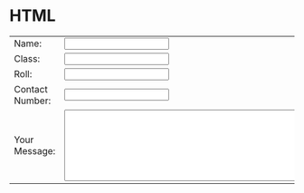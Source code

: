 # HTML
<html>
  <head>
    <title>
      B
    </title>
  </head>
  <body>
    <form action="mailto:pmshah2020@gmail.com" method="post" enctype="text">
      <table>
        <tr>
          <td><label>Name:</label></td>
          <td><input type="text" name="yourName" value=""></td>
        </tr>
        <tr>
          <td><label>Class:</label></td>
          <td><input type="number" name="yourClass" value=""></td>
        </tr>
        <tr>
          <td><label>Roll:</label></td>
          <td><input type="number" name="yourRoll" value=""></td>
        </tr>
        <tr>
          <td><label>Contact Number:</label></td>
          <td><input type="number" name="yourNumber" value=""></td>
        </tr>
        <tr>
          <td><label>Your Message:</label></td>
          <td><textarea name="yourComment" rows="8" cols="80"></textarea></td>
        </tr>
      </table>
    </form>
  </body>
  </html>
 
  

        
